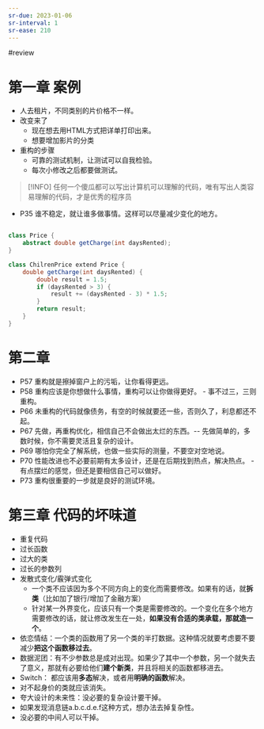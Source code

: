 ```yaml
---
sr-due: 2023-01-06
sr-interval: 1
sr-ease: 210
---
```


#review 

# 第一章 案例
- 人去租片，不同类别的片价格不一样。
- 改变来了
	- 现在想去用HTML方式把详单打印出来。
	- 想要增加影片的分类
- 重构的步骤
	- 可靠的测试机制，让测试可以自我检验。
	- 每次小修改之后都要做测试。
>[!INFO] 
>任何一个傻瓜都可以写出计算机可以理解的代码，唯有写出人类容易理解的代码，才是优秀的程序员

- P35 谁不稳定，就让谁多做事情。这样可以尽量减少变化的地方。
```java

class Price {
	abstract double getCharge(int daysRented);
}

class ChilrenPrice extend Price {
	double getCharge(int daysRented) {
		double result = 1.5;
		if (daysRented > 3) {
			result += (daysRented - 3) * 1.5;
		}
		return result;
	}
}

```

# 第二章
- P57 重构就是擦掉窗户上的污垢，让你看得更远。
- P58 重构应该是你想做什么事情，重构可以让你做得更好。  - 事不过三，三则重构。
- P66 未重构的代码就像债务，有空的时候就要还一些，否则久了，利息都还不起。
- P67 先做，再重构优化，相信自己不会做出太烂的东西。-- 先做简单的，多数时候，你不需要灵活且复杂的设计。
- P69 哪怕你完全了解系统，也做一些实际的测量，不要空对空地说。
- P70 性能改进也不必要前期有太多设计，还是在后期找到热点，解决热点。 - 有点摆烂的感觉，但还是要相信自己可以做好。
- P73 重构很重要的一步就是良好的测试环境。

# 第三章 代码的坏味道
- 重复代码
- 过长函数
- 过大的类
- 过长的参数列
- 发散式变化/霰弹式变化
	- 一个类不应该因为多个不同方向上的变化而需要修改。如果有的话，就**拆类**（比如加了银行/增加了金融方案）
	- 针对某一外界变化，应该只有一个类是需要修改的。一个变化在多个地方需要修改的话，就让修改发生在一处，**如果没有合适的类承载，那就造一个**。
- 依恋情结：一个类的函数用了另一个类的半打数据。这种情况就要考虑要不要减少**把这个函数移过去**。
- 数据泥团：有不少参数总是成对出现。如果少了其中一个参数，另一个就失去了意义，那就有必要给他们**建个新类**，并且将相关的函数都移进去。
- Switch： 都应该用**多态**解决，或者用**明确的函数**解决。
- 对不起身价的类就应该消失。
- 夸大设计的未来性：没必要的复杂设计要干掉。
- 如果发现消息链a.b.c.d.e.f这种方式，想办法去掉复杂性。
- 没必要的中间人可以干掉。
